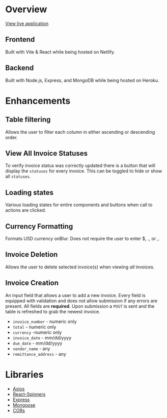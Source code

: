 # Overview
[View live application](https://select-assessment.netlify.app/)

## Frontend

Built with Vite & React while being hosted on Netlify.

## Backend

Built with Node.js, Express, and MongoDB while being hosted on Heroku.

# Enhancements

## Table filtering

Allows the user to filter each column in either ascending or descending order.

## View All Invoice Statuses

To verify invoice status was correctly updated there is a button that will display the `statuses` for every invoice. This can be toggled to hide or show all `statuses`.

## Loading states

Various loading states for entire components and buttons when call to actions are clicked.

## Currency Formatting
Formats USD currency onBlur. Does not require the user to enter $, ., or ,.

## Invoice Deletion
Allows the user to delete selected invoice(s) when viewing *all* invoices.

## Invoice Creation

An input field that allows a user to add a new invoice. Every field is equipped with validation and does not allow submission if any errors are present. All fields are **required**. Upon submission a `POST` is sent and the table is refreshed to grab the newest invoice.

- `invoice_number` - numeric only
- `total` - numeric only
- `currency` -numeric only
- `invoice_date` - mm/dd/yyyy
- `due_date` - mm/dd/yyyy
- `vendor_name` - any
- `remittance_address` - any

# Libraries

- [Axios](https://www.npmjs.com/package/axios)
- [React-Spinners](https://www.npmjs.com/package/react-spinners)
- [Express](https://www.npmjs.com/package/express)
- [Mongoose](https://www.npmjs.com/package/mongoose)
- [CORs](https://www.npmjs.com/package/cors)
